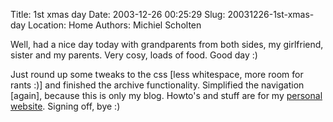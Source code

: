 Title: 1st xmas day
Date: 2003-12-26 00:25:29
Slug: 20031226-1st-xmas-day
Location: Home
Authors: Michiel Scholten

<p>Well, had a nice day today with grandparents from both sides, my girlfriend, sister and my parents. Very cosy, loads of food. Good day :)</p>
<p>Just round up some tweaks to the css [less whitespace, more room for rants :)] and finished the archive functionality. Simplified the navigation [again], because this is only my blog. Howto's and stuff are for my <a href="http://www.cs.vu.nl/~mbscholt/">personal website</a>. Signing off, bye :)</p>